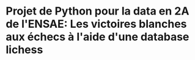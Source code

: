 # Projet de Python pour la data en 2A de l'ENSAE: Les victoires blanches aux échecs à l'aide d'une database lichess

